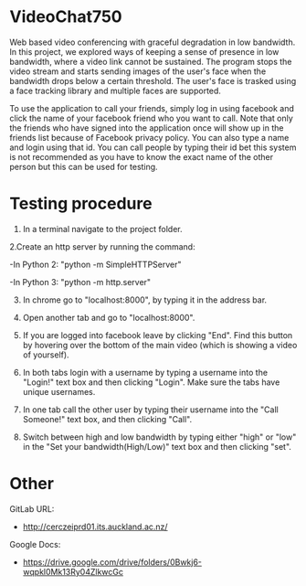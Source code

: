 # VideoChat750
Web based video conferencing with graceful degradation in low bandwidth. In this project, we explored ways of 
keeping a sense of presence in low bandwidth, where a video link cannot be sustained. The program stops the video stream
and starts sending images of the user's face when the bandwidth drops below a certain threshold. The user's face is trasked
using a face tracking library  and multiple faces are supported.

To use the application to call your friends, simply log in using facebook and click the name of your facebook friend who you want to call.
Note that only the friends who have signed into the application once will show up in the friends list because of Facebook privacy policy.
You can also type a name and login using that id. You can call people by typing their id bet this system is not recommended as you have to know the exact name of the other person but this can be used for testing.


# Testing procedure 

1. In a terminal navigate to the project folder.

2.Create an http server by running the command:

 -In Python 2: "python -m SimpleHTTPServer"

 -In Python 3: "python -m http.server"

3. In chrome go to "localhost:8000", by typing it in the address bar.

4. Open another tab and go to "localhost:8000".

5. If you are logged into facebook leave by clicking "End". Find this button by hovering over the bottom of the main video (which is showing a video of yourself).

6. In both tabs login with a username by typing a username into the "Login!" text box and then clicking "Login". Make sure the tabs have unique usernames.

7. In one tab call the other user by typing their username into the "Call Someone!" text box, and then clicking "Call".

8. Switch between high and low bandwidth by typing either "high" or "low" in the "Set your bandwidth(High/Low)" text box and then clicking "set".


# Other

GitLab URL:
 - http://cerczeiprd01.its.auckland.ac.nz/
 
Google Docs:
 - https://drive.google.com/drive/folders/0Bwkj6-wqpkl0Mk13Ry04ZlkwcGc
